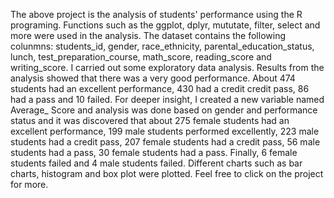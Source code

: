 The above project is the analysis of students' performance using the R programing. Functions such as the ggplot, dplyr, mututate, filter, select and more were used in the analysis.  The dataset contains the following colunmns: students_id, gender, race_ethnicity, parental_education_status, lunch, test_preparation_course, math_score, reading_score and writing_score. I carried out some exploratory data analysis. Results from the analysis showed that there was a very good performance. About 474 students had an excellent performance, 430 had a credit credit pass, 86 had a pass and 10 failed. For deeper insight, I created a new variable named Average_ Score and analysis was done based on gender and performance status and it was discovered that about 275 female students had an excellent performance, 199 male students performed excellently, 223 male students had a credit pass, 207 female students had a credit pass, 56 male students had a pass, 30 female students had a pass. Finally, 6 female students failed and 4 male students failed. Different charts such as bar charts, histogram and box plot were plotted. Feel free to click on the project for more.

